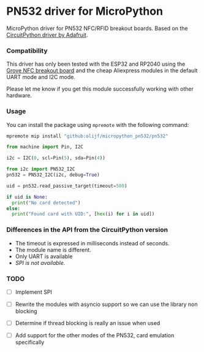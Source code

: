 # PN532 driver for MicroPython
MicroPython driver for PN532 NFC/RFID breakout boards. Based on the [CircuitPython driver by Adafruit](https://github.com/adafruit/Adafruit_CircuitPython_PN532).

### Compatibility
This driver has only been tested with the ESP32 and RP2040 using the [Grove NFC breakout board](https://wiki.seeedstudio.com/Grove_NFC/) and the cheap Aliexpress modules in the default UART mode and I2C mode. 

Please let me know if you get this module successfully working with other hardware.

### Usage
You can install the package using `mpremote` with the following command:
```bash
mpremote mip install "github:olijf/micropython_pn532/pn532"
```


```python
from machine import Pin, I2C

i2c = I2C(0, scl=Pin(5), sda=Pin(4))

from i2c import PN532_I2C
pn532 = PN532_I2C(i2c, debug=True)

uid = pn532.read_passive_target(timeout=500)

if uid is None:
  print("No card detected")
else:
  print("Found card with UID:", [hex(i) for i in uid])
```

### Differences in the API from the CircuitPython version

- The timeout is expressed in milliseconds instead of seconds.
- The module name is different.
- Only UART is available
- _SPI is not available._ 

### TODO
- [ ] Implement SPI
- [ ] Rewrite the modules with asyncio support so we can use the library non blocking
- [ ] Determine if thread blocking is really an issue when used
- [ ] Add support for the other modes of the PN532, card emulation specifically

